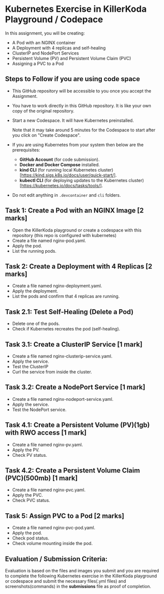 # **Kubernetes Exercise in KillerKoda Playground / Codepace**

In this assignment, you will be creating:

* A Pod with an NGINX container
* A Deployment with 4 replicas and self-healing
* ClusterIP and NodePort Services
* Persistent Volume (PV) and Persistent Volume Claim (PVC)
* Assigning a PVC to a Pod


## Steps to Follow if you are using code space

- This GitHub repository will be accessible to you once you accept the Assignment.
- You have to work directly in this GitHub repository. It is like your own copy of the original repository.
- Start a new Codespace. It will have Kubernetes preinstalled.

  Note that it may take around 5 minutes for the Codespace to start after you click on "Create Codespace".

- If you are using Kubernetes from your system then below are the prerequisites:
  *   **GitHub Account** (for code submission).
  *   **Docker and Docker Compose** installed.
  *   **kind CLI** (for running local Kubernetes cluster) [https://kind.sigs.k8s.io/docs/user/quick-start/].
  *   **kubectl CLI** (for deploying updates to the Kubernetes cluster) [https://kubernetes.io/docs/tasks/tools/].

- Do not edit anything in `.devcontainer` and `cli` folders.


## **Task 1: Create a Pod with an NGINX Image** [2 marks]
* Open the KillerKoda playground or create a codespace with this repository (this repo is configured with kubernetes)
* Create a file named nginx-pod.yaml.
* Apply the pod.
* List the running pods.

## **Task 2: Create a Deployment with 4 Replicas** [2 marks]

* Create a file named nginx-deployment.yaml.
* Apply the deployment.
* List the pods and confirm that 4 replicas are running.

## **Task 2.1: Test Self-Healing (Delete a Pod)**

* Delete one of the pods.
* Check if Kubernetes recreates the pod (self-healing).

## **Task 3.1: Create a ClusterIP Service** [1 mark]

* Create a file named nginx-clusterip-service.yaml.
* Apply the service.
* Test the ClusterIP
* Curl the service from inside the cluster.

## **Task 3.2: Create a NodePort Service** [1 mark]

* Create a file named nginx-nodeport-service.yaml.
* Apply the service.
* Test the NodePort service.

## **Task 4.1: Create a Persistent Volume** (PV)(1gb) with RWO access [1 mark]

* Create a file named nginx-pv.yaml.
* Apply the PV.
* Check PV status.

## **Task 4.2: Create a Persistent Volume Claim** (PVC)(500mb) [1 mark]

* Create a file named nginx-pvc.yaml.
* Apply the PVC.
* Check PVC status.

## **Task 5: Assign PVC to a Pod** [2 marks]

* Create a file named nginx-pvc-pod.yaml.
* Apply the pod.
* Check pod status.
* Check volume mounting inside the pod.

## **Evaluation / Submission Criteria:**

Evaluation is based on the files and images you submit and you are required to complete the following Kubernetes exercise in the KillerKoda playground or codespace and submit the necessary files(.yml files) and screenshots(commands) in the **submissions** file as proof of completion.




